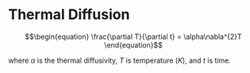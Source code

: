 # Thermal Diffusion

$$\begin{equation}
\frac{\partial T}{\partial t} = \alpha\nabla^{2}T
\end{equation}$$

where $\alpha$ is the thermal diffusivity, $T$ is temperature ($K$), and $t$ is time.